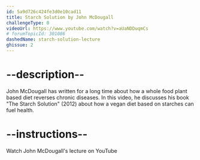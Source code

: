 ```yaml
---
id: 5a9d726c424fe3d0e10cad11
title: Starch Solution by John McDougall
challengeType: 0
videoUrl: https://www.youtube.com/watch?v=aUaNDDuqmCs
# forumTopicId: 301086
dashedName: starch-solution-lecture
ghissue: 2
---
```


# --description--

John McDougall has written for a long time about how a whole food plant based diet reverses chronic diseases. In this video, he discusses his book "The Starch Solution" (2012) about how a vegan diet based on starches can fuel health.

# --instructions--

Watch John McDougall's lecture on YouTube